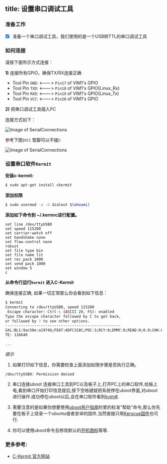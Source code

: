 title: 设置串口调试工具
---

### 准备工作
- [x] 准备一个串口调试工具，我们使用的是一个USB转TTL的串口调试工具

### 如何连接
请按下面所示方式连接：

**1)** 连接所有GPIO，确保TX/RX连接正确

  * Tool Pin `GND`: <---> `Pin17` of VIM1's GPIO
  * Tool Pin `TXD`: <---> `Pin18` of VIM1's GPIO(Linux_Rx)
  * Tool Pin `RXD`: <---> `Pin19` of VIM1's GPIO(Linux_Tx)
  * Tool Pin `VCC`: <---> `Pin20` of VIM1's GPIO

**2)** 把串口调试工具插入PC

连接方式如下：

![Image of SerialConnections](/images/vim1/SerialConnections_3Pin.jpg)

参考下图(`VCC` 管脚可以不接):

![Image of SerialConnections](/images/vim1/SerialConnections.jpg)


### 设置串口软件`Kermit`
**安装c-kermit:**
```sh
$ sudo apt-get install ckermit
```

**添加权限**
```sh
$ sudo usermod -a -G dialout $(whoami)
```

**添加如下命令到 ~/.kermrc进行配置。**
```
set line /dev/ttyUSB0
set speed 115200
set carrier-watch off
set handshake none
set flow-control none
robust
set file type bin
set file name lit
set rec pack 1000
set send pack 1000
set window 5
c
```

**从命令行运行`kermit` 进入C-Kermit**

确保连接正确, 如果一切正常那么你会看到如下信息：
```sh
$ kermit
Connecting to /dev/ttyUSB0, speed 115200
 Escape character: Ctrl-\ (ASCII 28, FS): enabled
Type the escape character followed by C to get back,
or followed by ? to see other options.
----------------------------------------------------
GXL:BL1:9ac50e:a1974b;FEAT:ADFC318C;POC:3;RCY:0;EMMC:0;READ:0;0.0;CHK:0;
TE: 116640

...

```
*提示*
1. 如果打印如下信息，你需要检查上面添加权限步骤是否执行正确。
```
/dev/ttyUSB0: Permission denied
```

2. 串口连接uboot
连接串口工具到PC以及板子上,打开PC上的串口软件,给板上电,看到串口开始打印信息提后,按下空格键就把系统停在uboot界面,对uboot进行操作.成功停在uboot以后,会在串口软件看到[kvim#](/zh-cn/vim1/UBootUsage.html).

3. 需要注意的是如果你想要使用[uboot用户指南](/zh-cn/vim1/UBootUsage.html)的里的标准"帮助"命令,那么你先要在板子上烧录一个ubuntu或者安卓的固件,当然直接只用[Kerscue固件](https://dl.khadas.com/Firmware/Krescue/images/)也可行.

4. 你可以使用uboot命令去修改默认的[开机图标](/zh-cn/vim1/BuildBootLogoForUboot.html)等等.

### 更多参考:
* [C-Kermit 官方网站](http://www.columbia.edu/kermit/index.html)
